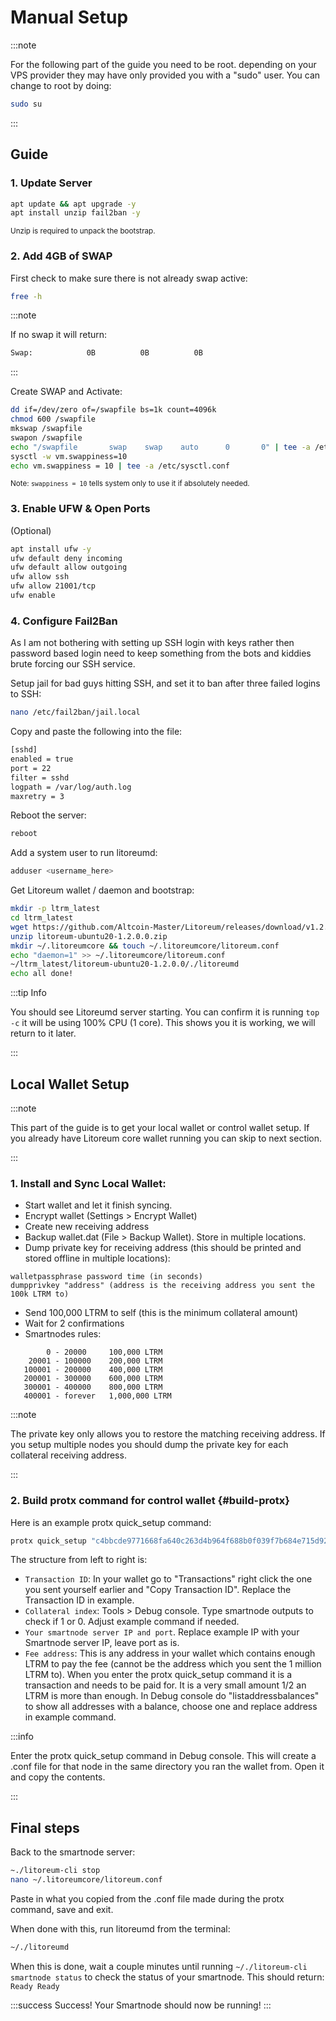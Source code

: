# Manual Setup

:::note

For the following part of the guide you need to be root. depending on your VPS provider they may have only provided you with a "sudo" user. You can change to root by doing:

```bash
sudo su
```

:::

## Guide

### 1. Update Server

```bash
apt update && apt upgrade -y
apt install unzip fail2ban -y
```

<sub>Unzip is required to unpack the bootstrap.</sub>

### 2. Add 4GB of SWAP

First check to make sure there is not already swap active:

```bash
free -h
```

:::note

If no swap it will return:

```bash
Swap:            0B          0B          0B
```

:::

Create SWAP and Activate:

```bash
dd if=/dev/zero of=/swapfile bs=1k count=4096k
chmod 600 /swapfile
mkswap /swapfile
swapon /swapfile
echo "/swapfile       swap    swap    auto      0       0" | tee -a /etc/fstab
sysctl -w vm.swappiness=10
echo vm.swappiness = 10 | tee -a /etc/sysctl.conf
```

<div class="alert alert--info" role="alert">
  <sub>
    Note: <code>swappiness = 10</code> tells system only to use it if absolutely
    needed.
  </sub>
</div>

### 3. Enable UFW & Open Ports

(Optional)

```bash
apt install ufw -y
ufw default deny incoming
ufw default allow outgoing
ufw allow ssh
ufw allow 21001/tcp
ufw enable
```

### 4. Configure Fail2Ban

As I am not bothering with setting up SSH login with keys rather then password based login need to keep something from the bots and kiddies brute forcing our SSH service.

Setup jail for bad guys hitting SSH, and set it to ban after three failed logins to SSH:

```bash
nano /etc/fail2ban/jail.local
```

Copy and paste the following into the file:

```bash
[sshd]
enabled = true
port = 22
filter = sshd
logpath = /var/log/auth.log
maxretry = 3
```

Reboot the server:

```bash
reboot
```

Add a system user to run litoreumd:

```bash
adduser <username_here>
```

Get Litoreum wallet / daemon and bootstrap:

```bash
mkdir -p ltrm_latest
cd ltrm_latest
wget https://github.com/Altcoin-Master/Litoreum/releases/download/v1.2.0.0/litoreum-ubuntu20-1.2.0.0.zip
unzip litoreum-ubuntu20-1.2.0.0.zip
mkdir ~/.litoreumcore && touch ~/.litoreumcore/litoreum.conf
echo "daemon=1" >> ~/.litoreumcore/litoreum.conf
~/ltrm_latest/litoreum-ubuntu20-1.2.0.0/./litoreumd
echo all done!
```

:::tip Info

You should see Litoreumd server starting. You can confirm it is running <code>top -c</code> it will be using 100% CPU (1 core). This shows you it is working, we will return to it later.

:::

## Local Wallet Setup

:::note

This part of the guide is to get your local wallet or control wallet setup. If you already have Litoreum core wallet running you can skip to next section.

:::

### 1. Install and Sync Local Wallet:

- Start wallet and let it finish syncing.
- Encrypt wallet (Settings > Encrypt Wallet)
- Create new receiving address
- Backup wallet.dat (File > Backup Wallet). Store in multiple locations.
- Dump private key for receiving address (this should be printed and stored offline in multiple locations):

```
walletpassphrase password time (in seconds)
dumpprivkey "address" (address is the receiving address you sent the 100k LTRM to)
```

- Send 100,000 LTRM to self (this is the minimum collateral amount)
- Wait for 2 confirmations
- Smartnodes rules:
```
        0 - 20000     100,000 LTRM
    20001 - 100000    200,000 LTRM
   100001 - 200000    400,000 LTRM
   200001 - 300000    600,000 LTRM
   300001 - 400000    800,000 LTRM
   400001 - forever   1,000,000 LTRM
```

:::note

The private key only allows you to restore the matching receiving address. If you setup multiple nodes you should dump the private key for each collateral receiving address.

:::

### 2. Build protx command for control wallet {#build-protx}

Here is an example protx quick_setup command:

```bash
protx quick_setup "c4bbcde9771668fa640c263d4b964f688b0f039f7b684e715d92e4012369fea6" "1" "127.0.0.1:21001" "BFbWv94ZfueciwVVpHLMdqFayaXAS4sBxP"
```

The structure from left to right is:

- <code>Transaction ID</code>: In your wallet go to "Transactions" right click
  the one you sent yourself earlier and "Copy Transaction ID". Replace the
  Transaction ID in example.
- <code>Collateral index</code>: Tools > Debug console. Type smartnode outputs
  to check if 1 or 0. Adjust example command if needed.
- <code>Your smartnode server IP and port</code>. Replace example IP with your
  Smartnode server IP, leave port as is.
- <code>Fee address</code>: This is any address in your wallet which contains
  enough LTRM to pay the fee (cannot be the address which you sent the 1 million
  LTRM to). When you enter the protx quick_setup command it is a transaction and
  needs to be paid for. It is a very small amount 1/2 an LTRM is more than
  enough. In Debug console do "listaddressbalances" to show all addresses with a
  balance, choose one and replace address in example command.

:::info

Enter the protx quick_setup command in Debug console. This will create a .conf file for that node in the same directory you ran the wallet from. Open it and copy the contents.

:::

## Final steps

Back to the smartnode server:

```bash
~./litoreum-cli stop
nano ~/.litoreumcore/litoreum.conf
```

Paste in what you copied from the .conf file made during the protx command, save and exit.

When done with this, run litoreumd from the terminal:

```bash
~/./litoreumd
```

When this is done, wait a couple minutes until running `~/./litoreum-cli smartnode status` to check the status of your smartnode. This should return: `Ready Ready`

:::success Success!
Your Smartnode should now be running!
:::
